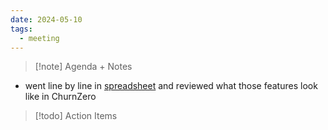 ```yaml
---
date: 2024-05-10
tags:
  - meeting
---
```

> [!note] Agenda + Notes
> 

* went line by line in [spreadsheet](https://zipstorm-my.sharepoint.com/:x:/g/personal/ginelle_peterson_seekout_com/EcXNWzftxMlJpnUctrsxTYEBsEA1o6C7w1jr_hE96sMkZA?e=m36kLN) and reviewed what those features look like in ChurnZero

> [!todo] Action Items

